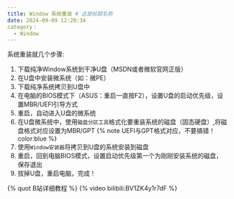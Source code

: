 ```yaml
---
title: Window 系统重装 # 这是标题名称
date: 2024-09-09 12:20:34
category：
  - Window
---
```


系统重装就几个步骤:

1. 下载纯净Window系统到干净U盘（MSDN或者微软官网正版）
2. 在U盘中安装微系统（如：微PE）
3. 下载纯净系统拷贝到U盘中
4. 在电脑的BIOS模式下（ASUS：重启一直按F2），设置U盘的启动优先级，设置MBR/UEFI引导方式
5. 重启，自动进入U盘的微系统
6. 在U盘微系统中，使用`磁盘分区工具`格式化要重装系统的磁盘（固态硬盘）,将磁盘格式对应设置为MBR/GPT
{% note UEFI与GPT格式对应，不要搞错！ color:blue %}
1. 使用`Window安装器`将拷贝到U盘的系统安装到磁盘
2. 重启，回到电脑BIOS模式，设置启动优先级第一个为刚刚安装系统的磁盘，保存退出
3. 拔掉U盘，重启电脑，完成！

{% quot B站详细教程 %}
{% video bilibili:BV1ZK4y1r7dF %}